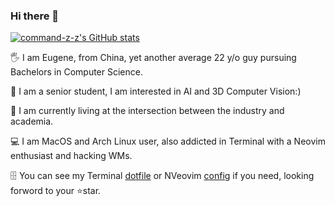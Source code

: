 ### Hi there 👋

[![command-z-z's GitHub stats](https://github-readme-stats.vercel.app/api?username=command-z-z&show_icons=true&bg_color=303446&text_color=c6d0f5&icon_color=ca9ee6&title_color=81c8be)](https://github.com/command-z-z)

<!-- [![Top Langs](https://github-readme-stats.vercel.app/api/top-langs/?username=command-z-z&bg_color=303446&text_color=c6d0f5&icon_color=ca9ee6&title_color=81c8be)](https://github.com/command-z-z) -->

<!-- **command-z-z/command-z-z** is a ✨ _special_ ✨ repository because its `README.md` (this file) appears on your GitHub profile. -->

🖐️ I am Eugene, from China, yet another average 22 y/o guy pursuing Bachelors in Computer Science.

🤖 I am a senior student, I am interested in AI and 3D Computer Vision:)

🧘 I am currently living at the intersection between the industry and academia.

💻 I am MacOS and Arch Linux user, also addicted in Terminal with a Neovim enthusiast and hacking WMs. 

🗄️ You can see my Terminal [dotfile](https://github.com/command-z-z/dotfiles)  or NVeovim [config](https://github.com/command-z-z/EugeneVim) if you need, looking forword to your ⭐star.


